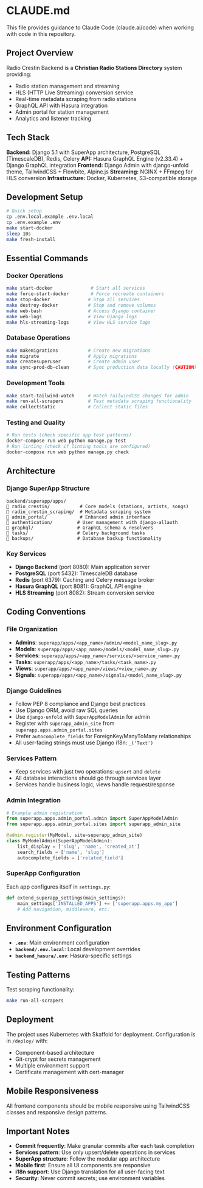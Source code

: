 # CLAUDE.md

This file provides guidance to Claude Code (claude.ai/code) when working with code in this repository.

## Project Overview

Radio Crestin Backend is a **Christian Radio Stations Directory** system providing:
- Radio station management and streaming
- HLS (HTTP Live Streaming) conversion service  
- Real-time metadata scraping from radio stations
- GraphQL API with Hasura integration
- Admin portal for station management
- Analytics and listener tracking

## Tech Stack

**Backend:** Django 5.1 with SuperApp architecture, PostgreSQL (TimescaleDB), Redis, Celery
**API:** Hasura GraphQL Engine (v2.33.4) + Django GraphQL integration
**Frontend:** Django Admin with django-unfold theme, TailwindCSS + Flowbite, Alpine.js
**Streaming:** NGINX + FFmpeg for HLS conversion
**Infrastructure:** Docker, Kubernetes, S3-compatible storage

## Development Setup

```bash
# Quick setup
cp .env.local.example .env.local
cp .env.example .env
make start-docker
sleep 10s
make fresh-install
```

## Essential Commands

### Docker Operations
```bash
make start-docker              # Start all services
make force-start-docker        # Force recreate containers
make stop-docker              # Stop all services
make destroy-docker           # Stop and remove volumes
make web-bash                 # Access Django container
make web-logs                 # View Django logs
make hls-streaming-logs       # View HLS service logs
```

### Database Operations
```bash
make makemigrations           # Create new migrations
make migrate                  # Apply migrations
make createsuperuser          # Create admin user
make sync-prod-db-clean       # Sync production data locally (CAUTION)
```

### Development Tools
```bash
make start-tailwind-watch     # Watch TailwindCSS changes for admin
make run-all-scrapers         # Test metadata scraping functionality
make collectstatic            # Collect static files
```

### Testing and Quality
```bash
# Run tests (check specific app test patterns)
docker-compose run web python manage.py test
# Run linting (check if linting tools are configured)
docker-compose run web python manage.py check
```

## Architecture

### Django SuperApp Structure
```
backend/superapp/apps/
   radio_crestin/           # Core models (stations, artists, songs)
   radio_crestin_scraping/  # Metadata scraping system
   admin_portal/            # Enhanced admin interface
   authentication/         # User management with django-allauth
   graphql/                # GraphQL schema & resolvers
   tasks/                  # Celery background tasks
   backups/                # Database backup functionality
```

### Key Services
- **Django Backend** (port 8080): Main application server
- **PostgreSQL** (port 5432): TimescaleDB database
- **Redis** (port 6379): Caching and Celery message broker
- **Hasura GraphQL** (port 8081): GraphQL API engine
- **HLS Streaming** (port 8082): Stream conversion service

## Coding Conventions

### File Organization
- **Admins**: `superapp/apps/<app_name>/admin/<model_name_slug>.py`
- **Models**: `superapp/apps/<app_name>/models/<model_name_slug>.py`  
- **Services**: `superapp/apps/<app_name>/services/<service_name>.py`
- **Tasks**: `superapp/apps/<app_name>/tasks/<task_name>.py`
- **Views**: `superapp/apps/<app_name>/views/<view_name>.py`
- **Signals**: `superapp/apps/<app_name>/signals/<model_name_slug>.py`

### Django Guidelines
- Follow PEP 8 compliance and Django best practices
- Use Django ORM, avoid raw SQL queries
- Use `django-unfold` with `SuperAppModelAdmin` for admin
- Register with `superapp_admin_site` from `superapp.apps.admin_portal.sites`
- Prefer `autocomplete_fields` for ForeignKey/ManyToMany relationships
- All user-facing strings must use Django i18n: `_('Text')`

### Services Pattern
- Keep services with just two operations: `upsert` and `delete`
- All database interactions should go through services layer
- Services handle business logic, views handle request/response

### Admin Integration
```python
# Example admin registration
from superapp.apps.admin_portal.admin import SuperAppModelAdmin
from superapp.apps.admin_portal.sites import superapp_admin_site

@admin.register(MyModel, site=superapp_admin_site)
class MyModelAdmin(SuperAppModelAdmin):
    list_display = ['slug', 'name', 'created_at']
    search_fields = ['name', 'slug']
    autocomplete_fields = ['related_field']
```

### SuperApp Configuration
Each app configures itself in `settings.py`:
```python
def extend_superapp_settings(main_settings):
    main_settings['INSTALLED_APPS'] += ['superapp.apps.my_app']
    # Add navigation, middleware, etc.
```

## Environment Configuration

- **`.env`**: Main environment configuration
- **`backend/.env.local`**: Local development overrides
- **`backend_hasura/.env`**: Hasura-specific settings

## Testing Patterns

Test scraping functionality:
```bash
make run-all-scrapers
```

## Deployment

The project uses Kubernetes with Skaffold for deployment. Configuration is in `/deploy/` with:
- Component-based architecture
- Git-crypt for secrets management
- Multiple environment support
- Certificate management with cert-manager

## Mobile Responsiveness

All frontend components should be mobile responsive using TailwindCSS classes and responsive design patterns.

## Important Notes

- **Commit frequently**: Make granular commits after each task completion
- **Services pattern**: Use only upsert/delete operations in services
- **SuperApp structure**: Follow the modular app architecture
- **Mobile first**: Ensure all UI components are responsive
- **i18n support**: Use Django translation for all user-facing text
- **Security**: Never commit secrets; use environment variables
